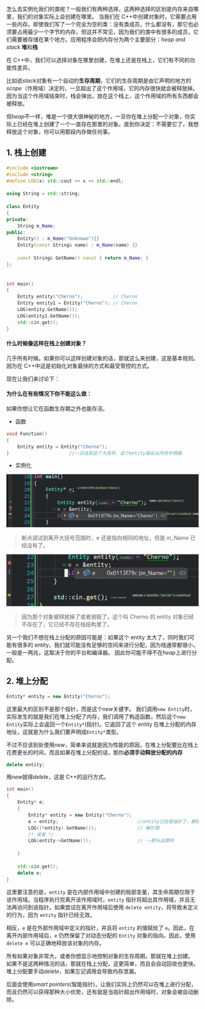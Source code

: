 怎么去实例化我们的类呢？一般我们有两种选择，这两种选择的区别是内存来自哪里，我们的对象实际上会创建在哪里。
当我们在 C++中创建对象时，它需要占用一些内存。即使我们写了一个完全为空的类：没有类成员，什么都没有，那它也必须要占用最少一个字节的内存，但这并不常见，因为我们的类中有很多的成员，它们需要被存储在某个地方。应用程序会把内存分为两个主要部分：_heap and stack_ **堆**和**栈**

在 C++中，我们可以选择对象在哪里创建，在堆上还是在栈上，它们有不同的功能性差异。

比如说*stack*对象有一个自动的**生存周期**，它们的生存周期是由它声明的地方的*scope*（作用域）决定的，一旦超出了这个作用域，它的内存很快就会被释放掉。因为当这个作用域结束时，栈会弹出，放在这个栈上、这个作用域的所有东西都会被释放。

但*heap*不一样，堆是一个很大很神秘的地方，一旦你在堆上分配一个对象，你实际上已经在堆上创建了一个一直存在那里的对象。直到你决定：不需要它了，我想释放这个对象，你可以用那段内存做任何事。

## 1. 栈上创建

```cpp
#include <iostream>
#include <string>
#define LOG(x) std::cout << x << std::endl;

using String = std::string;

class Entity
{
private:
	String m_Name;
public:
	Entity() : m_Name("Unknown"){}
	Entity(const String& name) : m_Name(name) {}

	const String& GetName() const { return m_Name; }
};


int main()
{
	Entity entity("Cherno");           // Cherno
	Entity entity1 = Entity("Cherno"); // Cherno
	LOG(entity.GetName());
	LOG(entity1.GetName());
	std::cin.get();
}
```

#### 什么时候像这样在栈上创建对象？

几乎所有时候。如果你可以这样创建对象的话，那就这么来创建，这是基本规则。
因为在 C++中这是初始化对象最快的方式和最受管控的方式。

现在让我们来讨论下：

#### 为什么在有些情况下你不能这么做：

如果你想让它在函数生存期之外也能存活。

- 函数

```cpp
void Function()
{
	Entity entity = Entity("Cherno");
}                      //一旦达到这个大括号，这个entity就会从内存中销毁
```

- 实例化

![](./storage%20bag/Pasted%20image%2020230708151150.png)

> 断点调试到离开大括号范围时，e 还是指向相同的地址，但是 m_Name 已经没有了。

![](./storage%20bag/Pasted%20image%2020230708151324.png)

> 因为那个对象被释放掉了或者销毁了，这个叫 Cherno 的 entity 对象已经不存在了，它已经不存在栈结构里了。

另一个我们不想在栈上分配的原因可能是：如果这个 entity 太大了，同时我们可能有很多的 entity，我们就可能没有足够的空间来进行分配，因为栈通常都很小，一般是一两兆，这取决于你的平台和编译器。
因此你可能不得不在*heap*上进行分配。

## 2. 堆上分配

```cpp
Entity* entity = new Entity("Cherno");
```

这里最大的区别不是那个指针，而是这个*new*关键字。
我们调用`new Entity`时，实际发生的就是我们在堆上分配了内存，我们调用了构造函数，然后这个`new Entity`实际上会返回一个`Entity*`(指针)。它返回了这个 entity 在堆上分配的内存地址，这就是为什么我们要声明成`Entity*`类型。

不过不应该到处使用*new*，简单来说就是因为性能的原因，在堆上分配要比在栈上花费更长的时间，而且如果在堆上分配的话，那你**必须手动释放分配的内存**

```cpp
delete entity;
```

用*new*就得*delete*，这是 C++的运行方式。

```cpp
int main()
{
	Entity* e;
	{
		Entity* entity = new Entity("Cherno");
		e = entity;                             //entity已经是指针了，删除&
		LOG((*entity).GetName());               // 解引用
		/* 或者 */
		LOG(entity->GetName());                 // ->箭头运算符

	}

	std::cin.get();
	delete e;
}
```

这里要注意的是，`entity` 是在内部作用域中创建的局部变量，其生命周期仅限于该作用域。当程序执行完离开该作用域时，`entity` 指针将超出其作用域，并且无法再访问到该指针。如果尝试在离开作用域后使用 `delete entity`，将导致未定义的行为，因为 `entity` 指针已经无效。

相反，`e` 是在外部作用域中定义的指针，并且将 `entity` 的值赋给了 `e`。因此，在离开内部作用域后，`e` 仍然保留了对动态分配的 `Entity` 对象的指向。因此，使用 `delete e` 可以正确地释放该对象的内存。

所有如果对象非常大，或者你想显示地控制对象的生存周期，那就在堆上创建。
如果不是这两种情况的话，那就在栈上分配，这更简单，而且会自动回收也更快。
堆上分配要手动*delete*，如果忘记调用会导致内存泄漏。

后面会使用*smart pointers*(智能指针)，让我们实际上仍然可以在堆上进行分配，而且仍然可以获得那种大小优势，还有就是当指针超出作用域时，对象会被自动删除。
